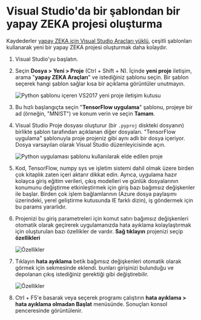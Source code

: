 ---
---
# <a name="create-an-ai-project-from-a-template-in-visual-studio"></a>Visual Studio'da bir şablondan bir yapay ZEKA projesi oluşturma

Kaydederler [yapay ZEKA için Visual Studio Araçları yüklü](installation.md), çeşitli şablonları kullanarak yeni bir yapay ZEKA projesi oluşturmak daha kolaydır.

1. Visual Studio'yu başlatın.

2. Seçin **Dosya > Yeni > Proje** (Ctrl + Shift + N). İçinde **yeni proje** iletişim, arama "**yapay ZEKA Araçları**" ve istediğiniz şablonu seçin. Bir şablon seçerek hangi şablon sağlar kısa bir açıklama görüntüler unutmayın.

    ![Python şablonu içeren VS2017 yeni proje iletişim kutusu](media/create-project/new-ai-project.png)

3. Bu hızlı başlangıçta seçin "**TensorFlow uygulama**" şablonu, projeye bir ad (örneğin, "MNIST") ve konum verin ve seçin **Tamam**.

4. Visual Studio Proje dosyası oluşturur (bir `.pyproj` diskteki dosyanın) birlikte şablon tarafından açıklanan diğer dosyaları. "TensorFlow uygulama" şablonuyla proje projeniz gibi aynı adlı bir dosya içeriyor. Dosya varsayılan olarak Visual Studio düzenleyicisinde açın.

    ![Python uygulaması şablonu kullanılarak elde edilen proje](media/create-project/new-tensorflowapp.png)

5. Kod, TensorFlow, numpy sys ve işletim sistemi dahil olmak üzere birden çok kitaplık zaten içeri aktarır dikkat edin. Ayrıca, uygulama hazır kolayca giriş eğitim verileri, çıkış modelleri ve günlük dosyalarının konumunu değiştirme etkinleştirmek için giriş bazı bağımsız değişkenler ile başlar. Birden çok işlem bağlamlarının (Azure dosya paylaşımı üzerindeki, yerel geliştirme kutusunda IE farklı dizin), iş göndermek için bu params yararlıdır.

6. Projenizi bu giriş parametreleri için komut satırı bağımsız değişkenleri otomatik olarak geçirerek uygulamanızda hata ayıklama kolaylaştırmak için oluşturulan bazı özellikler de vardır. **Sağ tıklayın** projenizi seçip **özellikleri**

    ![Özellikler](media/create-project/project-properties.png)

7. Tıklayın **hata ayıklama** betik bağımsız değişkenleri otomatik olarak görmek için sekmesinde eklendi. bunları girişinizi bulunduğu ve depolanan çıkış istediğiniz gerektiği gibi değiştirebilir.

    ![Özellikler](media/create-project//project-properties_1.png)

8. Ctrl + F5'e basarak veya seçerek programı çalıştırın **hata ayıklama > hata ayıklama olmadan Başlat** menüsünde. Sonuçları konsol penceresinde görüntülenir.
